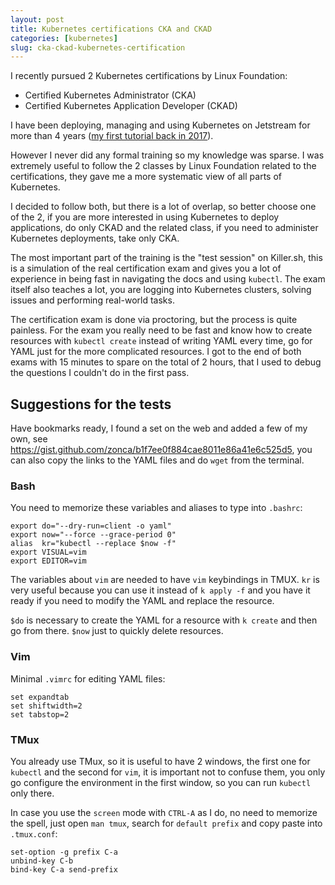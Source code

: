 ```yaml
---
layout: post
title: Kubernetes certifications CKA and CKAD
categories: [kubernetes]
slug: cka-ckad-kubernetes-certification
---
```


I recently pursued 2 Kubernetes certifications by Linux Foundation:

* Certified Kubernetes Administrator (CKA)
* Certified Kubernetes Application Developer (CKAD)

I have been deploying, managing and using Kubernetes on Jetstream for more than 4 years
([my first tutorial back in 2017](https://zonca.dev/2017/12/scalable-jupyterhub-kubernetes-jetstream.html)).

However I never did any formal training so my knowledge was sparse.
I was extremely useful to follow the 2 classes by Linux Foundation related to the certifications, they gave
me a more systematic view of all parts of Kubernetes.

I decided to follow both, but there is a lot of overlap, so better choose one of the 2,
if you are more interested in using Kubernetes to deploy applications, do only CKAD and the related class,
if you need to administer Kubernetes deployments, take only CKA.

The most important part of the training is the "test session" on Killer.sh, this is a simulation of the real
certification exam and gives you a lot of experience in being fast in navigating the docs and using `kubectl`.
The exam itself also teaches a lot, you are logging into Kubernetes clusters, solving issues and performing real-world tasks.

The certification exam is done via proctoring, but the process is quite painless.
For the exam you really need to be fast and know how to create resources with `kubectl create` instead of writing
YAML every time, go for YAML just for the more complicated resources. I got to the end of both exams with 15 minutes to spare on the total of 2 hours, that I used to debug the questions I couldn't do in the first pass.

## Suggestions for the tests

Have bookmarks ready, I found a set on the web and added a few of my own, see <https://gist.github.com/zonca/b1f7ee0f884cae8011e86a41e6c525d5>, you can also copy the links to the YAML files and do `wget` from the terminal.

### Bash

You need to memorize these variables and aliases to type into `.bashrc`:

```
export do="--dry-run=client -o yaml"
export now="--force --grace-period 0"
alias  kr="kubectl --replace $now -f"
export VISUAL=vim
export EDITOR=vim
```

The variables about `vim` are needed to have `vim` keybindings in TMUX.
`kr` is very useful because you can use it instead of `k apply -f` and you have it ready if you need to modify the YAML and replace the resource.

`$do` is necessary to create the YAML for a resource with `k create` and then go from there.
`$now` just to quickly delete resources.

### Vim

Minimal `.vimrc` for editing YAML files:

    set expandtab
    set shiftwidth=2
    set tabstop=2

### TMux

You already use TMux, so it is useful to have 2 windows, the first one for `kubectl` and the second for `vim`, it is important not to confuse them, you only go configure the environment in the first window, so you can run `kubectl` only there.

In case you use the `screen` mode with `CTRL-A` as I do, no need to memorize the spell, just open `man tmux`, search for `default prefix` and copy paste into `.tmux.conf`:

    set-option -g prefix C-a
    unbind-key C-b
    bind-key C-a send-prefix
